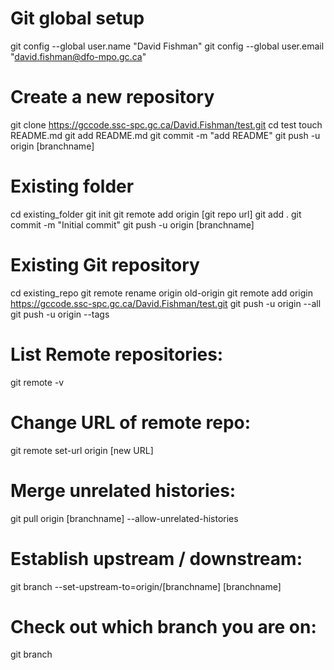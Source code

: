 # Git global setup
git config --global user.name "David Fishman"
git config --global user.email "david.fishman@dfo-mpo.gc.ca"

# Create a new repository
git clone https://gccode.ssc-spc.gc.ca/David.Fishman/test.git
cd test
touch README.md
git add README.md
git commit -m "add README"
git push -u origin [branchname]

# Existing folder
cd existing_folder
git init
git remote add origin [git repo url]
git add .
git commit -m "Initial commit"
git push -u origin [branchname]

# Existing Git repository
cd existing_repo
git remote rename origin old-origin
git remote add origin https://gccode.ssc-spc.gc.ca/David.Fishman/test.git
git push -u origin --all
git push -u origin --tags

# List Remote repositories:
git remote -v

# Change URL of remote repo:
git remote set-url origin [new URL]

# Merge unrelated histories:
git pull origin [branchname] --allow-unrelated-histories

# Establish upstream / downstream:
git branch --set-upstream-to=origin/[branchname] [branchname]


# Check out which branch you are on:
git branch

